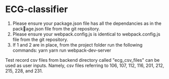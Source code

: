 # ECG-classifier

1. Please ensure your package.json file has all the dependancies as in the package.json file from the git repository.
2. Please ensure your webpack.config.js is identical to webpack.config.js file from
the git repository.
3. If 1 and 2 are in place, from the project folder run the following commands:
yarn
yarn run webpack-dev-server

Test record csv files from backend directory called "ecg_csv_files" can be used as user inputs. Namely, csv files referring to 106, 107, 112, 116, 201, 212, 215, 228, and 231.

